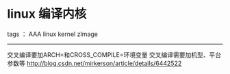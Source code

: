 ﻿# linux 编译内核

tags ： AAA linux kernel zImage

---

交叉编译要加ARCH=和CROSS_COMPILE=环境变量
交叉编译需要加机型、平台参数等
http://blog.csdn.net/mirkerson/article/details/6442522




